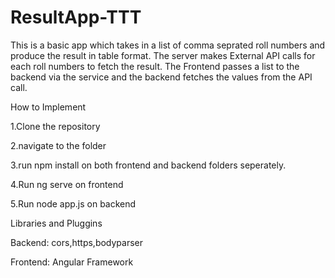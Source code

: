 # ResultApp-TTT

This is a basic app which takes in a list of comma seprated roll numbers and produce the result in table format. The server makes External API calls for each roll numbers to fetch the result. The Frontend passes a list to the backend via the service and the backend fetches the values from the API call.

How to Implement

1.Clone the repository

2.navigate to the folder

3.run npm install on both frontend and backend folders seperately.

4.Run ng serve on frontend

5.Run node app.js on backend


Libraries and Pluggins


Backend: cors,https,bodyparser

Frontend: Angular Framework

